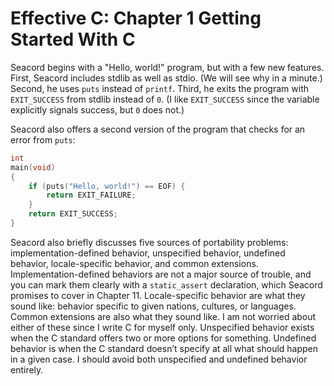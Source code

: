 # Effective C: Chapter 1 Getting Started With C

Seacord begins with a "Hello, world!" program, but with a few new features.
First, Seacord includes stdlib as well as stdio. (We will see why in a minute.)
Second, he uses `puts` instead of `printf`. Third, he exits the program with
`EXIT_SUCCESS` from stdlib instead of `0`. (I like `EXIT_SUCCESS` since the
variable explicitly signals success, but `0` does not.)

Seacord also offers a second version of the program that checks for an error
from `puts`:

```c
int
main(void)
{
    if (puts("Hello, world!") == EOF) {
        return EXIT_FAILURE;
    }
    return EXIT_SUCCESS;
}
```

Seacord also briefly discusses five sources of portability problems:
implementation-defined behavior, unspecified behavior, undefined behavior,
locale-specific behavior, and common extensions. Implementation-defined
behaviors are not a major source of trouble, and you can mark them clearly with
a `static_assert` declaration, which Seacord promises to cover in Chapter 11.
Locale-specific behavior are what they sound like: behavior specific to given
nations, cultures, or languages. Common extensions are also what they sound
like. I am not worried about either of these since I write C for myself only.
Unspecified behavior exists when the C standard offers two or more options for
something. Undefined behavior is when the C standard doesn’t specify at all what
should happen in a given case. I should avoid both unspecified and undefined
behavior entirely.
